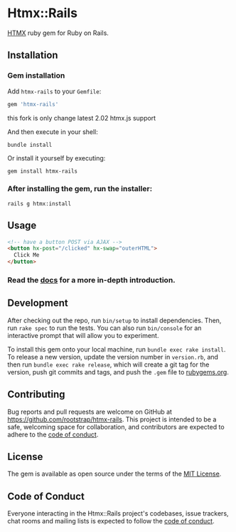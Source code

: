 # Htmx::Rails

[HTMX](https://htmx.org/) ruby gem for Ruby on Rails.

## Installation

### Gem installation

Add `htmx-rails` to your `Gemfile`:

```ruby
gem 'htmx-rails'
```

this fork is only change latest 2.02 htmx.js support

And then execute in your shell:

```
bundle install
```

Or install it yourself by executing:

```
gem install htmx-rails
```

### After installing the gem, run the installer:

```
rails g htmx:install
```

## Usage


```HTML
<!-- have a button POST via AJAX -->
<button hx-post="/clicked" hx-swap="outerHTML">
  Click Me
</button>
```

### Read the [docs](https://htmx.org/docs/) for a more in-depth introduction.

## Development

After checking out the repo, run `bin/setup` to install dependencies. Then, run `rake spec` to run the tests. You can also run `bin/console` for an interactive prompt that will allow you to experiment.

To install this gem onto your local machine, run `bundle exec rake install`. To release a new version, update the version number in `version.rb`, and then run `bundle exec rake release`, which will create a git tag for the version, push git commits and tags, and push the `.gem` file to [rubygems.org](https://rubygems.org).

## Contributing

Bug reports and pull requests are welcome on GitHub at https://github.com/rootstrap/htmx-rails. This project is intended to be a safe, welcoming space for collaboration, and contributors are expected to adhere to the [code of conduct](https://github.com/rootstrap/htmx-rails/blob/master/CODE_OF_CONDUCT.md).


## License

The gem is available as open source under the terms of the [MIT License](https://opensource.org/licenses/MIT).

## Code of Conduct

Everyone interacting in the Htmx::Rails project's codebases, issue trackers, chat rooms and mailing lists is expected to follow the [code of conduct](https://github.com/rootstrap/htmx-rails/blob/master/CODE_OF_CONDUCT.md).
